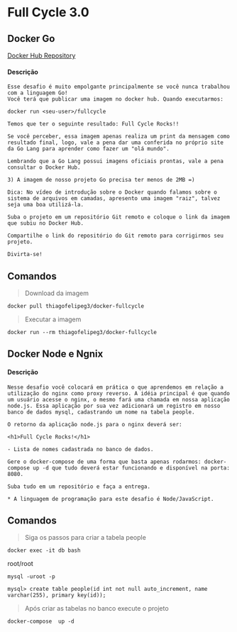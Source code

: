 # Full Cycle 3.0

## Docker Go

[Docker Hub Repository](https://hub.docker.com/r/thiagofelipeg3/docker-fullcycle)


#### Descrição

```
Esse desafio é muito empolgante principalmente se você nunca trabalhou com a linguagem Go!
Você terá que publicar uma imagem no docker hub. Quando executarmos:

docker run <seu-user>/fullcycle

Temos que ter o seguinte resultado: Full Cycle Rocks!!

Se você perceber, essa imagem apenas realiza um print da mensagem como resultado final, logo, vale a pena dar uma conferida no próprio site da Go Lang para aprender como fazer um "olá mundo".

Lembrando que a Go Lang possui imagens oficiais prontas, vale a pena consultar o Docker Hub.

3) A imagem de nosso projeto Go precisa ter menos de 2MB =)

Dica: No vídeo de introdução sobre o Docker quando falamos sobre o sistema de arquivos em camadas, apresento uma imagem "raiz", talvez seja uma boa utilizá-la.

Suba o projeto em um repositório Git remoto e coloque o link da imagem que subiu no Docker Hub.

Compartilhe o link do repositório do Git remoto para corrigirmos seu projeto.

Divirta-se!
```

## Comandos

> Download da imagem
```
docker pull thiagofelipeg3/docker-fullcycle
```

> Executar a imagem
```
docker run --rm thiagofelipeg3/docker-fullcycle
```

## Docker Node e Ngnix

#### Descrição

```
Nesse desafio você colocará em prática o que aprendemos em relação a utilização do nginx como proxy reverso. A idéia principal é que quando um usuário acesse o nginx, o mesmo fará uma chamada em nossa aplicação node.js. Essa aplicação por sua vez adicionará um registro em nosso banco de dados mysql, cadastrando um nome na tabela people.

O retorno da aplicação node.js para o nginx deverá ser:

<h1>Full Cycle Rocks!</h1>

- Lista de nomes cadastrada no banco de dados.

Gere o docker-compose de uma forma que basta apenas rodarmos: docker-compose up -d que tudo deverá estar funcionando e disponível na porta: 8080.

Suba tudo em um repositório e faça a entrega.

* A linguagem de programação para este desafio é Node/JavaScript.
```

## Comandos

> Siga os passos para criar a tabela people

```
docker exec -it db bash
```

root/root
```
mysql -uroot -p
```

```
mysql> create table people(id int not null auto_increment, name varchar(255), primary key(id));
```

> Após criar as tabelas no banco execute o projeto

```
docker-compose  up -d
```